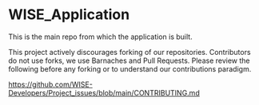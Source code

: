 # WISE_Application
This is the main repo from which the application is built.

This project actively discourages forking of our repositories. 
Contributors do not use forks, we use Barnaches and Pull Requests.
Please review the following before any forking or to understand our contributions paradigm.

https://github.com/WISE-Developers/Project_issues/blob/main/CONTRIBUTING.md
